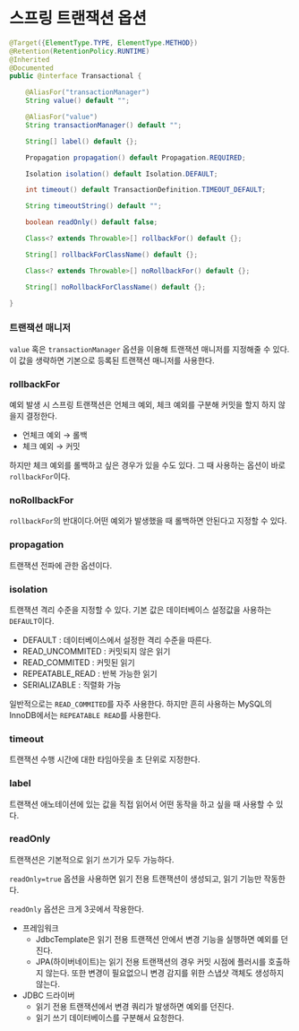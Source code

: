 # 스프링 트랜잭션 옵션

```java
@Target({ElementType.TYPE, ElementType.METHOD})
@Retention(RetentionPolicy.RUNTIME)
@Inherited
@Documented
public @interface Transactional {

	@AliasFor("transactionManager")
	String value() default "";

	@AliasFor("value")
	String transactionManager() default "";

	String[] label() default {};

	Propagation propagation() default Propagation.REQUIRED;

	Isolation isolation() default Isolation.DEFAULT;

	int timeout() default TransactionDefinition.TIMEOUT_DEFAULT;

	String timeoutString() default "";

	boolean readOnly() default false;

	Class<? extends Throwable>[] rollbackFor() default {};

	String[] rollbackForClassName() default {};

	Class<? extends Throwable>[] noRollbackFor() default {};

	String[] noRollbackForClassName() default {};

}
```

### 트랜잭션 매니저

`value` 혹은 `transactionManager` 옵션을 이용해 트랜잭션 매니저를 지정해줄 수 있다. 이 값을 생략하면 기본으로 등록된 트랜잭션 매니저를 사용한다.

### rollbackFor

예외 발생 시 스프링 트랜잭션은 언체크 예외, 체크 예외를 구분해 커밋을 할지 하지 않을지 결정한다.

- 언체크 예외 → 롤백
- 체크 예외 → 커밋

하지만 체크 예외를 롤백하고 싶은 경우가 있을 수도 있다. 그 때 사용하는 옵션이 바로 `rollbackFor`이다.

### noRollbackFor

`rollbackFor`의 반대이다.어떤 예외가 발생했을 때 롤백하면 안된다고 지정할 수 있다.

### propagation

트랜잭션 전파에 관한 옵션이다.

### isolation

트랜잭션 격리 수준을 지정할 수 있다. 기본 값은 데이터베이스 설정값을 사용하는 `DEFAULT`이다.

- DEFAULT : 데이터베이스에서 설정한 격리 수준을 따른다.
- READ_UNCOMMITED : 커밋되지 않은 읽기
- READ_COMMITED : 커밋된 읽기
- REPEATABLE_READ : 반복 가능한 읽기
- SERIALIZABLE : 직렬화 가능

일반적으로는 `READ_COMMITED`를 자주 사용한다. 하지만 흔히 사용하는 MySQL의 InnoDB에서는 `REPEATABLE READ`를 사용한다.

### timeout

트랜잭션 수행 시간에 대한 타임아웃을 초 단위로 지정한다.

### label

트랜잭션 애노테이션에 있는 값을 직접 읽어서 어떤 동작을 하고 싶을 때 사용할 수 있다.

### readOnly

트랜잭션은 기본적으로 읽기 쓰기가 모두 가능하다.

`readOnly=true` 옵션을 사용하면 읽기 전용 트랜잭션이 생성되고, 읽기 기능만 작동한다.

`readOnly` 옵션은 크게 3곳에서 작용한다.

- 프레임워크
    - JdbcTemplate은 읽기 전용 트랜잭션 안에서 변경 기능을 실행하면 예외를 던진다.
    - JPA(하이버네이트)는 읽기 전용 트랜잭션의 경우 커밋 시점에 플러시를 호출하지 않는다. 또한 변경이 필요없으니 변경 감지를 위한 스냅샷 객체도 생성하지 않는다.
- JDBC 드라이버
    - 읽기 전용 트랜잭션에서 변경 쿼리가 발생하면 예외를 던진다.
    - 읽기 쓰기 데이터베이스를 구분해서 요청한다.